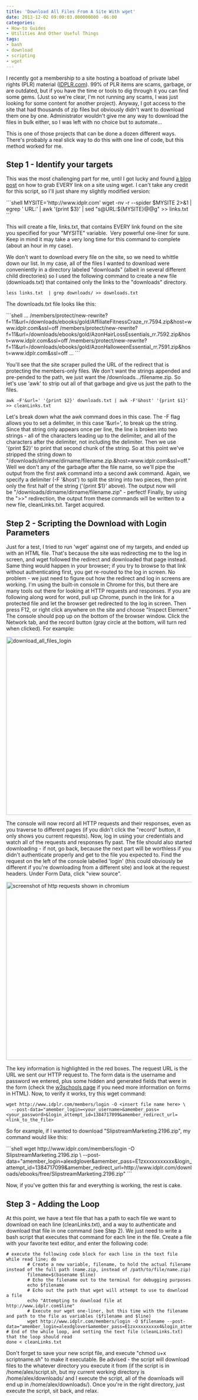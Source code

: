 ```yaml
---
title: 'Download All Files From A Site With wget'
date: 2013-12-02 09:00:03.000000000 -06:00
categories:
- How-to Guides
- Utilities And Other Useful Things
tags:
- bash
- download
- scripting
- wget
---
```

<p>I recently got a membership to a site hosting a boatload of private label rights (PLR) material (<a href="http://www.idplr.com/go.php?offer=alexdglove&pid=4" target="_blank">IDPLR.com</a>). 99% of PLR items are scams, garbage, or are outdated, but if you have the time or tools to dig through it you can find some gems. (Just so we're clear, I'm not running any scams, I was just looking for some content for another project). Anyway, I got access to the site that had thousands of zip files but obviously didn't want to download them one by one. Administrator wouldn't give me any way to download the files in bulk either, so I was left with no choice but to automate...</p>
<p>This is one of those projects that can be done a dozen different ways. There's probably a real slick way to do this with one line of code, but this method worked for me.</p>
<h2>Step 1 - Identify your targets</h2>
<p>This was the most challenging part for me, until I got lucky and found <a href="http://blog.adlibre.org/2011/06/03/extracting-all-links-website-using-wget/" target="_blank">a blog post</a> on how to grab EVERY link on a site using wget. I can't take any credit for this script, so I'll just share my slightly modified version:</p>
```shell
MYSITE='http://www.idplr.com'
wget -nv -r --spider $MYSITE 2>&1 | egrep ' URL:' | awk '{print $3}' | sed "s@URL:${MYSITE}@@g" >> links.txt
```
<p>This will create a file, links.txt, that contains EVERY link found on the site you specified for your "MYSITE" variable.  Very powerful one-liner for sure. Keep in mind it may take a very long time for this command to complete (about an hour in my case).</p>
<p>We don't want to download every file on the site, so we need to whittle down our list. In my case, all of the files I wanted to download were conveniently in a directory labeled "downloads" (albeit in several different child directories) so I used the following command to create a new file (downloads.txt) that contained only the links to the "downloads" directory.</p>

```shell
less links.txt  | grep downloads/ >> downloads.txt
```

<p>The downloads.txt file looks like this:</p>
```shell
...
/members/protect/new-rewrite?f=11&url=/downloads/ebooks/gold/AffiliateFitnessCraze_rr.7594.zip&host=www.idplr.com&ssl=off
/members/protect/new-rewrite?f=11&url=/downloads/ebooks/gold/AzonHairLossEssentials_rr.7592.zip&host=www.idplr.com&ssl=off
/members/protect/new-rewrite?f=11&url=/downloads/ebooks/gold/AzonHalloweenEssential_rr.7591.zip&host=www.idplr.com&ssl=off
...
```
<p>You'll see that the site scraper pulled the URL of the redirect that is protecting the members-only files. We don't want the strings appended and pre-pended to the path, we just want the /downloads.../filename.zip. So let's use 'awk' to strip out all of that garbage and give us just the path to the files.</p>

```shell
awk -F'&url=' '{print $2}' downloads.txt | awk -F'&host' '{print $1}' >> cleanLinks.txt
```

<p>Let's break down what the awk command does in this case. The -F flag allows you to set a delimiter, in this case '&url=', to break up the string. Since that string only appears once per line, the line is broken into two strings - all of the characters leading up to the delimiter, and all of the characters after the delimiter, not including the delimiter. Then we use '{print $2}' to print that second chunk of the string. So at this point we've stripped the string down to "/downloads/dirname/dirname/filename.zip.&host=www.idplr.com&ssl=off." Well we don't any of the garbage after the file name, so we'll pipe the output from the first awk command into a second awk command. Again, we specify a delimiter (-F '&host') to split the string into two pieces, then print only the first half of the string ('{print $1}' above). The output now will be "/downloads/dirname/dirname/filename.zip" - perfect! Finally, by using the ">>" redirection, the output from these commands will be written to a new file, cleanLinks.txt. Target acquired.</p>
<h2>Step 2 - Scripting the Download with Login Parameters</h2>
<p>Just for a test, I tried to run 'wget' against one of my targets, and ended up with an HTML file. That's because the site was redirecting me to the log in screen, and wget followed the redirect and downloaded that page instead. Same thing would happen in your browser; if you try to browse to that link without authenticating first, you get re-routed to the log in screen. No problem - we just need to figure out how the redirect and log in screens are working. I'm using the built-in console in Chrome for this, but there are many tools out there for looking at HTTP requests and responses. If you are following along word for word, pull up Chrome, punch in the link for a protected file and let the browser get redirected to the log in screen. Then press F12, or right click anywhere on the site and choose "Inspect Element." The console should pop up on the bottom of the browser window. Click the Network tab, and the record button (gray circle at the bottom, will turn red when clicked). For example:</p>
<p><a href="http://alexdglover.com/wp-content/uploads/2013/11/download_all_files_login.png"><img class="aligncenter size-large wp-image-694" alt="download_all_files_login" src="{{ site.baseurl }}/assets/download_all_files_login-1024x797.png" width="620" height="482" /></a></p>
<p>The console will now record all HTTP requests and their responses, even as you traverse to different pages (if you didn't click the "record" button, it only shows you current requests). Now, log in using your credentials and watch all of the requests and responses fly past. The file should also started downloading - if not, go back, because the next part will be worthless if you didn't authenticate properly and get to the file you expected to. Find the request on the left of the console labelled 'login' (this could obviously be different if you're downloading from a different site) and look at the request headers. Under Form Data, click "view source".</p>
<p><a href="http://alexdglover.com/wp-content/uploads/2013/11/download_all_files_http_request1.png"><img class="aligncenter size-large wp-image-698" alt="screenshot of http requests shown in chromium" src="{{ site.baseurl }}/assets/download_all_files_http_request1-1024x797.png" width="620" height="482" /></a></p>

<p>The key information is highlighted in the red boxes. The request URL is the URL we sent our HTTP request to. The form data is the username and password we entered, plus some hidden and generated fields that were in the form (check the <a href="http://www.w3schools.com/html/html_forms.asp" target="_blank">w3schools page</a> if you need more information on forms in HTML). Now, to verify it works, try this wget command:</p>

```shell
wget http://www.idplr.com/members/login -O <insert file name here> \
  --post-data="amember_login=<your_username>&amember_pass=<your_password>&login_attempt_id=1384717099&amember_redirect_url=<link_to_the_file>
```

<p>So for example, if I wanted to download "SlipstreamMarketing.2196.zip", my command would like this:</p>
```shell
wget http://www.idplr.com/members/login -O SlipstreamMarketing.2196.zip \
  --post-data="amember_login=alexdglover&amember_pass=E1zxxxxxxxxxxx&login_attempt_id=1384717099&amember_redirect_url=http://www.idplr.com/downloads/ebooks/free/SlipstreamMarketing.2196.zip"
```
<p>Now, if you've gotten this far and everything is working, the rest is cake.</p>
<h2>Step 3 - Adding the Loop</h2>
<p>At this point, we have a text file that has a path to each file we want to download on each line (cleanLinks.txt), and a way to authenticate and download that file in one command (see Step 2). We just need to write a bash script that executes that command for each line in the file. Create a file with your favorite text editor, and enter the following code:</p>

```shell
# execute the following code block for each line in the text file
while read line; do
        # Create a new variable, filename, to hold the actual filename instead of the full path (name.zip, instead of /path/to/file/name.zip)
        filename=$(basename $line)
        # Echo the filename out to the terminal for debugging purposes
        echo $filename
        # Echo out the path that wget will attempt to use to download a file
        echo "Attempting to download file at http://www.idplr.com$line"
        # Execute our wget one-liner, but this time with the filename and path to the file as variables ($filename and $line)
        wget http://www.idplr.com/members/login -O $filename --post-data="amember_login=alexdglover&amember_pass=E1zxxxxxxxxxx4&login_attempt_id=1384717099&amember_redirect_url=http://www.idplr.com$line"
# End of the while loop, and setting the text file (cleanLinks.txt) that the loop should read
done < cleanLinks.txt
```

<p>Don't forget to save your new script file, and execute "chmod u+x scriptname.sh" to make it executable. Be advised - the script will download files to the whatever directory you execute it from (if the script is in /home/alex/script.sh, but my current working directory is /home/alex/downloads/ and I execute the script, all of the downloads will end up in /home/alex/downloads/). Once you're in the right directory, just execute the script, sit back, and relax.</p>
